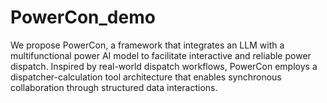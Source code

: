 # PowerCon_demo
We propose PowerCon, a framework that integrates an LLM with a multifunctional power AI model to facilitate interactive and reliable power dispatch. Inspired by real-world dispatch workflows, PowerCon employs a dispatcher-calculation tool architecture that enables synchronous collaboration through structured data interactions.
